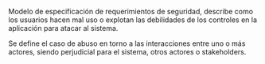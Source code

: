 Modelo de especificación de requerimientos de seguridad, describe como los usuarios hacen mal uso o explotan las debilidades de los controles en la aplicación para atacar al sistema.

Se define el caso de abuso en torno a las interacciones entre uno o más actores, siendo perjudicial para el sistema, otros actores o stakeholders.
